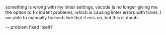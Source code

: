 something is wrong with my linter settings, vscode is no longer giving me the option to fix indent problems, which is causing linter errors with travis.  I am able to manually fix each line that it errs on, but this is dumb.

--  problem fixed itself?